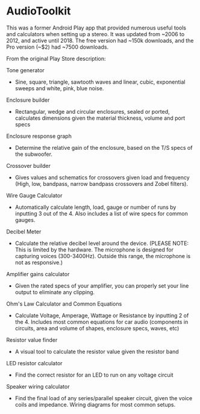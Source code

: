 # AudioToolkit

This was a former Android Play app that provided numerous useful tools and calculators when setting up a stereo. It was updated from ~2006 to 2012, and active until 2018. The free version had ~150k downloads, and the Pro version (~$2) had ~7500 downloads. 

From the original Play Store description:

Tone generator
- Sine, square, triangle, sawtooth waves and linear, cubic, exponential sweeps and white, pink, blue noise.

Enclosure builder
 - Rectangular, wedge and circular enclosures, sealed or ported, calculates dimensions given the material thickness, volume and port specs

Enclosure response graph
- Determine the relative gain of the enclosure, based on the T/S specs of the subwoofer.

Crossover builder
- Gives values and schematics for crossovers given load and frequency (High, low, bandpass, narrow bandpass crossovers and Zobel filters).

Wire Gauge Calculator
 - Automatically calculate length, load, gauge  or number of runs by inputting 3 out of the 4. Also includes a list of wire specs for common gauges.

Decibel Meter
 - Calculate the relative decibel level around the device.
(PLEASE NOTE: This is limited by the hardware. The microphone is designed for capturing voices (300-3400Hz). Outside this range, the microphone is not as responsive.)

Amplifier gains calculator
- Given the rated specs of your amplifier, you can properly set your line output to eliminate any clipping.

Ohm's Law Calculator and Common Equations
- Calculate Voltage, Amperage, Wattage or Resistance by inputting 2 of the 4. Includes most common equations for car audio (components in circuits, area and volume of shapes, enclosure specs, waves, etc)

Resistor value finder
- A visual tool to calculate the resistor value given the resistor band

LED resistor calculator
- Find the correct resistor for an LED to run on any voltage circuit

Speaker wiring calculator
- Find the final load of any series/parallel speaker circuit, given the voice coils and impedance. Wiring diagrams for most common setups.
